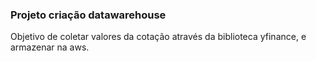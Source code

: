 ### Projeto criação datawarehouse

Objetivo de coletar valores da cotação através da biblioteca yfinance, e armazenar na aws.